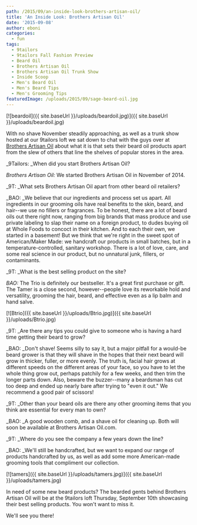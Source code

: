 ```yaml
---
path: /2015/09/an-inside-look-brothers-artisan-oil/
title: 'An Inside Look: Brothers Artisan Oil'
date: '2015-09-08'
author: eboni
categories:
  - fun
tags:
  - 9tailors
  - 9tailors Fall Fashion Preview
  - Beard Oil
  - Brothers Artisan Oil
  - Brothers Artisan Oil Trunk Show
  - Inside Scoop
  - Men's Beard Oil
  - Men's Beard Tips
  - Men's Grooming Tips
featuredImage: /uploads/2015/09/sage-beard-oil.jpg
---
```


[![beardoil]({{ site.baseUrl }}/uploads/beardoil.jpg)]({{ site.baseUrl }}/uploads/beardoil.jpg)

With no shave November steadily approaching, as well as a trunk show hosted at our 9tailors loft we sat down to chat with the guys over at [Brothers Artisan Oil](http://www.brothersartisanoil.com/) about what it is that sets their beard oil products apart from the slew of others that line the shelves of popular stores in the area.

_9Tailors: _When did you start Brothers Artisan Oil?

_Brothers Artisan Oil:_ We started Brothers Artisan Oil in November of 2014.

_9T: _What sets Brothers Artisan Oil apart from other beard oil retailers?

_BAO: _We believe that our ingredients and process set us apart. All ingredients in our grooming oils have real benefits to the skin, beard, and hair--we use no fillers or fragrances. To be honest, there are a lot of beard oils out there right now, ranging from big brands that mass produce and use private labeling to slap their name on a foreign product, to dudes buying oil at Whole Foods to concoct in their kitchen. And to each their own, we started in a basement! But we think that we're right in the sweet spot of American/Maker Made: we handcraft our products in small batches, but in a temperature-controlled, sanitary workshop. There is a lot of love, care, and some real science in our product, but no unnatural junk, fillers, or contaminants.

_9T: _What is the best selling product on the site?

_BAO:_ The Trio is definitely our bestseller. It's a great first purchase or gift. The Tamer is a close second, however--people love its reworkable hold and versatility, grooming the hair, beard, and effective even as a lip balm and hand salve.

[![Btrio]({{ site.baseUrl }}/uploads/Btrio.jpg)]({{ site.baseUrl }}/uploads/Btrio.jpg)

_9T: _Are there any tips you could give to someone who is having a hard time getting their beard to grow?

_BAO: _Don't shave! Seems silly to say it, but a major pitfall for a would-be beard grower is that they will shave in the hopes that their next beard will grow in thicker, fuller, or more evenly. The truth is, facial hair grows at different speeds on the different areas of your face, so you have to let the whole thing grow out, perhaps patchily for a few weeks, and then trim the longer parts down. Also, beware the buzzer--many a beardsman has cut too deep and ended up nearly bare after trying to "even it out." We recommend a good pair of scissors!

_9T: _Other than your beard oils are there any other grooming items that you think are essential for every man to own?

_BAO: _A good wooden comb, and a shave oil for cleaning up. Both will soon be available at Brothers Artisan Oil.com.

_9T: _Where do you see the company a few years down the line?

_BAO: _We'll still be handcrafted, but we want to expand our range of products handcrafted by us, as well as add some more American-made grooming tools that compliment our collection.

[![tamers]({{ site.baseUrl }}/uploads/tamers.jpg)]({{ site.baseUrl }}/uploads/tamers.jpg)

In need of some new beard products? The bearded gents behind Brothers Artisan Oil will be at the 9tailors loft Thursday, September 10th showcasing their best selling products. You won't want to miss it.

We'll see you there!